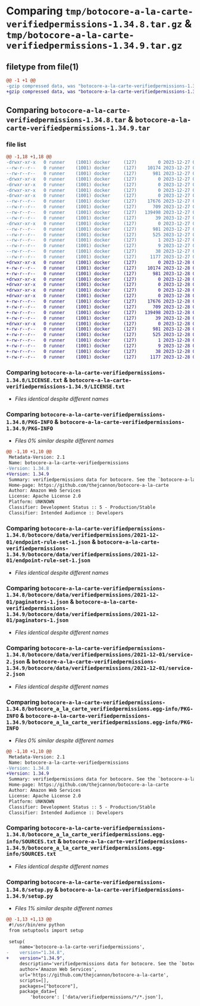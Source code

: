 # Comparing `tmp/botocore-a-la-carte-verifiedpermissions-1.34.8.tar.gz` & `tmp/botocore-a-la-carte-verifiedpermissions-1.34.9.tar.gz`

## filetype from file(1)

```diff
@@ -1 +1 @@
-gzip compressed data, was "botocore-a-la-carte-verifiedpermissions-1.34.8.tar", last modified: Wed Dec 27 01:06:57 2023, max compression
+gzip compressed data, was "botocore-a-la-carte-verifiedpermissions-1.34.9.tar", last modified: Thu Dec 28 01:06:58 2023, max compression
```

## Comparing `botocore-a-la-carte-verifiedpermissions-1.34.8.tar` & `botocore-a-la-carte-verifiedpermissions-1.34.9.tar`

### file list

```diff
@@ -1,18 +1,18 @@
-drwxr-xr-x   0 runner    (1001) docker     (127)        0 2023-12-27 01:06:56.995350 botocore-a-la-carte-verifiedpermissions-1.34.8/
--rw-r--r--   0 runner    (1001) docker     (127)    10174 2023-12-27 01:06:56.000000 botocore-a-la-carte-verifiedpermissions-1.34.8/LICENSE.txt
--rw-r--r--   0 runner    (1001) docker     (127)      981 2023-12-27 01:06:56.995350 botocore-a-la-carte-verifiedpermissions-1.34.8/PKG-INFO
-drwxr-xr-x   0 runner    (1001) docker     (127)        0 2023-12-27 01:06:56.991350 botocore-a-la-carte-verifiedpermissions-1.34.8/botocore/
-drwxr-xr-x   0 runner    (1001) docker     (127)        0 2023-12-27 01:06:56.991350 botocore-a-la-carte-verifiedpermissions-1.34.8/botocore/data/
-drwxr-xr-x   0 runner    (1001) docker     (127)        0 2023-12-27 01:06:56.991350 botocore-a-la-carte-verifiedpermissions-1.34.8/botocore/data/verifiedpermissions/
-drwxr-xr-x   0 runner    (1001) docker     (127)        0 2023-12-27 01:06:56.995350 botocore-a-la-carte-verifiedpermissions-1.34.8/botocore/data/verifiedpermissions/2021-12-01/
--rw-r--r--   0 runner    (1001) docker     (127)    17676 2023-12-27 01:06:29.000000 botocore-a-la-carte-verifiedpermissions-1.34.8/botocore/data/verifiedpermissions/2021-12-01/endpoint-rule-set-1.json
--rw-r--r--   0 runner    (1001) docker     (127)      709 2023-12-27 01:06:29.000000 botocore-a-la-carte-verifiedpermissions-1.34.8/botocore/data/verifiedpermissions/2021-12-01/paginators-1.json
--rw-r--r--   0 runner    (1001) docker     (127)   139498 2023-12-27 01:06:29.000000 botocore-a-la-carte-verifiedpermissions-1.34.8/botocore/data/verifiedpermissions/2021-12-01/service-2.json
--rw-r--r--   0 runner    (1001) docker     (127)       39 2023-12-27 01:06:29.000000 botocore-a-la-carte-verifiedpermissions-1.34.8/botocore/data/verifiedpermissions/2021-12-01/waiters-2.json
-drwxr-xr-x   0 runner    (1001) docker     (127)        0 2023-12-27 01:06:56.995350 botocore-a-la-carte-verifiedpermissions-1.34.8/botocore_a_la_carte_verifiedpermissions.egg-info/
--rw-r--r--   0 runner    (1001) docker     (127)      981 2023-12-27 01:06:56.000000 botocore-a-la-carte-verifiedpermissions-1.34.8/botocore_a_la_carte_verifiedpermissions.egg-info/PKG-INFO
--rw-r--r--   0 runner    (1001) docker     (127)      525 2023-12-27 01:06:56.000000 botocore-a-la-carte-verifiedpermissions-1.34.8/botocore_a_la_carte_verifiedpermissions.egg-info/SOURCES.txt
--rw-r--r--   0 runner    (1001) docker     (127)        1 2023-12-27 01:06:56.000000 botocore-a-la-carte-verifiedpermissions-1.34.8/botocore_a_la_carte_verifiedpermissions.egg-info/dependency_links.txt
--rw-r--r--   0 runner    (1001) docker     (127)        9 2023-12-27 01:06:56.000000 botocore-a-la-carte-verifiedpermissions-1.34.8/botocore_a_la_carte_verifiedpermissions.egg-info/top_level.txt
--rw-r--r--   0 runner    (1001) docker     (127)       38 2023-12-27 01:06:56.995350 botocore-a-la-carte-verifiedpermissions-1.34.8/setup.cfg
--rw-r--r--   0 runner    (1001) docker     (127)     1177 2023-12-27 01:06:56.000000 botocore-a-la-carte-verifiedpermissions-1.34.8/setup.py
+drwxr-xr-x   0 runner    (1001) docker     (127)        0 2023-12-28 01:06:58.738413 botocore-a-la-carte-verifiedpermissions-1.34.9/
+-rw-r--r--   0 runner    (1001) docker     (127)    10174 2023-12-28 01:06:58.000000 botocore-a-la-carte-verifiedpermissions-1.34.9/LICENSE.txt
+-rw-r--r--   0 runner    (1001) docker     (127)      981 2023-12-28 01:06:58.738413 botocore-a-la-carte-verifiedpermissions-1.34.9/PKG-INFO
+drwxr-xr-x   0 runner    (1001) docker     (127)        0 2023-12-28 01:06:58.734413 botocore-a-la-carte-verifiedpermissions-1.34.9/botocore/
+drwxr-xr-x   0 runner    (1001) docker     (127)        0 2023-12-28 01:06:58.734413 botocore-a-la-carte-verifiedpermissions-1.34.9/botocore/data/
+drwxr-xr-x   0 runner    (1001) docker     (127)        0 2023-12-28 01:06:58.734413 botocore-a-la-carte-verifiedpermissions-1.34.9/botocore/data/verifiedpermissions/
+drwxr-xr-x   0 runner    (1001) docker     (127)        0 2023-12-28 01:06:58.738413 botocore-a-la-carte-verifiedpermissions-1.34.9/botocore/data/verifiedpermissions/2021-12-01/
+-rw-r--r--   0 runner    (1001) docker     (127)    17676 2023-12-28 01:06:26.000000 botocore-a-la-carte-verifiedpermissions-1.34.9/botocore/data/verifiedpermissions/2021-12-01/endpoint-rule-set-1.json
+-rw-r--r--   0 runner    (1001) docker     (127)      709 2023-12-28 01:06:26.000000 botocore-a-la-carte-verifiedpermissions-1.34.9/botocore/data/verifiedpermissions/2021-12-01/paginators-1.json
+-rw-r--r--   0 runner    (1001) docker     (127)   139498 2023-12-28 01:06:26.000000 botocore-a-la-carte-verifiedpermissions-1.34.9/botocore/data/verifiedpermissions/2021-12-01/service-2.json
+-rw-r--r--   0 runner    (1001) docker     (127)       39 2023-12-28 01:06:26.000000 botocore-a-la-carte-verifiedpermissions-1.34.9/botocore/data/verifiedpermissions/2021-12-01/waiters-2.json
+drwxr-xr-x   0 runner    (1001) docker     (127)        0 2023-12-28 01:06:58.738413 botocore-a-la-carte-verifiedpermissions-1.34.9/botocore_a_la_carte_verifiedpermissions.egg-info/
+-rw-r--r--   0 runner    (1001) docker     (127)      981 2023-12-28 01:06:58.000000 botocore-a-la-carte-verifiedpermissions-1.34.9/botocore_a_la_carte_verifiedpermissions.egg-info/PKG-INFO
+-rw-r--r--   0 runner    (1001) docker     (127)      525 2023-12-28 01:06:58.000000 botocore-a-la-carte-verifiedpermissions-1.34.9/botocore_a_la_carte_verifiedpermissions.egg-info/SOURCES.txt
+-rw-r--r--   0 runner    (1001) docker     (127)        1 2023-12-28 01:06:58.000000 botocore-a-la-carte-verifiedpermissions-1.34.9/botocore_a_la_carte_verifiedpermissions.egg-info/dependency_links.txt
+-rw-r--r--   0 runner    (1001) docker     (127)        9 2023-12-28 01:06:58.000000 botocore-a-la-carte-verifiedpermissions-1.34.9/botocore_a_la_carte_verifiedpermissions.egg-info/top_level.txt
+-rw-r--r--   0 runner    (1001) docker     (127)       38 2023-12-28 01:06:58.738413 botocore-a-la-carte-verifiedpermissions-1.34.9/setup.cfg
+-rw-r--r--   0 runner    (1001) docker     (127)     1177 2023-12-28 01:06:58.000000 botocore-a-la-carte-verifiedpermissions-1.34.9/setup.py
```

### Comparing `botocore-a-la-carte-verifiedpermissions-1.34.8/LICENSE.txt` & `botocore-a-la-carte-verifiedpermissions-1.34.9/LICENSE.txt`

 * *Files identical despite different names*

### Comparing `botocore-a-la-carte-verifiedpermissions-1.34.8/PKG-INFO` & `botocore-a-la-carte-verifiedpermissions-1.34.9/PKG-INFO`

 * *Files 0% similar despite different names*

```diff
@@ -1,10 +1,10 @@
 Metadata-Version: 2.1
 Name: botocore-a-la-carte-verifiedpermissions
-Version: 1.34.8
+Version: 1.34.9
 Summary: verifiedpermissions data for botocore. See the `botocore-a-la-carte` package for more info.
 Home-page: https://github.com/thejcannon/botocore-a-la-carte
 Author: Amazon Web Services
 License: Apache License 2.0
 Platform: UNKNOWN
 Classifier: Development Status :: 5 - Production/Stable
 Classifier: Intended Audience :: Developers
```

### Comparing `botocore-a-la-carte-verifiedpermissions-1.34.8/botocore/data/verifiedpermissions/2021-12-01/endpoint-rule-set-1.json` & `botocore-a-la-carte-verifiedpermissions-1.34.9/botocore/data/verifiedpermissions/2021-12-01/endpoint-rule-set-1.json`

 * *Files identical despite different names*

### Comparing `botocore-a-la-carte-verifiedpermissions-1.34.8/botocore/data/verifiedpermissions/2021-12-01/paginators-1.json` & `botocore-a-la-carte-verifiedpermissions-1.34.9/botocore/data/verifiedpermissions/2021-12-01/paginators-1.json`

 * *Files identical despite different names*

### Comparing `botocore-a-la-carte-verifiedpermissions-1.34.8/botocore/data/verifiedpermissions/2021-12-01/service-2.json` & `botocore-a-la-carte-verifiedpermissions-1.34.9/botocore/data/verifiedpermissions/2021-12-01/service-2.json`

 * *Files identical despite different names*

### Comparing `botocore-a-la-carte-verifiedpermissions-1.34.8/botocore_a_la_carte_verifiedpermissions.egg-info/PKG-INFO` & `botocore-a-la-carte-verifiedpermissions-1.34.9/botocore_a_la_carte_verifiedpermissions.egg-info/PKG-INFO`

 * *Files 0% similar despite different names*

```diff
@@ -1,10 +1,10 @@
 Metadata-Version: 2.1
 Name: botocore-a-la-carte-verifiedpermissions
-Version: 1.34.8
+Version: 1.34.9
 Summary: verifiedpermissions data for botocore. See the `botocore-a-la-carte` package for more info.
 Home-page: https://github.com/thejcannon/botocore-a-la-carte
 Author: Amazon Web Services
 License: Apache License 2.0
 Platform: UNKNOWN
 Classifier: Development Status :: 5 - Production/Stable
 Classifier: Intended Audience :: Developers
```

### Comparing `botocore-a-la-carte-verifiedpermissions-1.34.8/botocore_a_la_carte_verifiedpermissions.egg-info/SOURCES.txt` & `botocore-a-la-carte-verifiedpermissions-1.34.9/botocore_a_la_carte_verifiedpermissions.egg-info/SOURCES.txt`

 * *Files identical despite different names*

### Comparing `botocore-a-la-carte-verifiedpermissions-1.34.8/setup.py` & `botocore-a-la-carte-verifiedpermissions-1.34.9/setup.py`

 * *Files 1% similar despite different names*

```diff
@@ -1,13 +1,13 @@
 #!/usr/bin/env python
 from setuptools import setup
 
 setup(
     name='botocore-a-la-carte-verifiedpermissions',
-    version="1.34.8",
+    version="1.34.9",
     description='verifiedpermissions data for botocore. See the `botocore-a-la-carte` package for more info.',
     author='Amazon Web Services',
     url='https://github.com/thejcannon/botocore-a-la-carte',
     scripts=[],
     packages=["botocore"],
     package_data={
         'botocore': ['data/verifiedpermissions/*/*.json'],
```

